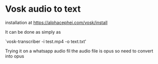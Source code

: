 # Vosk audio to text

installation at
https://alphacephei.com/vosk/install

It can be done as simply as 

`vosk-transcriber -i test.mp4 -o text.txt'

Trying it on a whatsapp audio fil
the audio file is opus
so need to convert into opus

